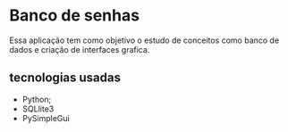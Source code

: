 <h1>Banco de senhas</h1>
<p>
 Essa aplicação tem como objetivo o estudo de conceitos como banco de dados e criação de interfaces grafica.
</p>
<h2>tecnologias usadas</h2>
<ul>
  <li>Python;</li>
  <li>SQLlite3</li>
  <li>PySimpleGui</li>
</ul>

